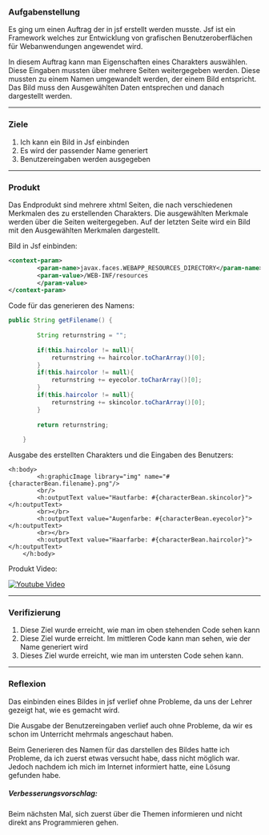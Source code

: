 ### Aufgabenstellung

Es ging um einen Auftrag der in jsf erstellt werden musste. Jsf ist ein Framework welches zur Entwicklung von grafischen Benutzeroberflächen für Webanwendungen angewendet wird. 

In diesem Auftrag kann man Eigenschaften eines Charakters auswählen. Diese Eingaben mussten über mehrere Seiten weitergegeben werden. Diese mussten zu einem Namen umgewandelt werden, der einem Bild entspricht. Das Bild muss den Ausgewählten Daten entsprechen und danach dargestellt werden.

****

### Ziele

1. Ich kann ein Bild in Jsf einbinden
2. Es wird der passender Name generiert
3. Benutzereingaben werden ausgegeben

****

### Produkt

Das Endprodukt sind mehrere xhtml Seiten, die nach verschiedenen Merkmalen des zu erstellenden Charakters. Die ausgewählten Merkmale werden über die Seiten weitergegeben. Auf der letzten Seite wird ein Bild mit den Ausgewählten Merkmalen dargestellt.

Bild in Jsf einbinden:

```xml
<context-param>
        <param-name>javax.faces.WEBAPP_RESOURCES_DIRECTORY</param-name>
        <param-value>/WEB-INF/resources
        </param-value>
</context-param>
```



Code für das generieren des Namens:

```Java
public String getFilename() {
        
        String returnstring = "";
   
        if(this.haircolor != null){
            returnstring += haircolor.toCharArray()[0];
        }
        if(this.haircolor != null){
            returnstring += eyecolor.toCharArray()[0];
        }
        if(this.haircolor != null){
            returnstring += skincolor.toCharArray()[0];
        }
       
        return returnstring;
        
    }
```



Ausgabe des erstellten Charakters und die Eingaben des Benutzers:

```xhtml
<h:body>
        <h:graphicImage library="img" name="#{characterBean.filename}.png"/>
        <br/>
        <h:outputText value="Hautfarbe: #{characterBean.skincolor}"></h:outputText>
        <br></br>
        <h:outputText value="Augenfarbe: #{characterBean.eyecolor}"></h:outputText>
        <br></br>
        <h:outputText value="Haarfarbe: #{characterBean.haircolor}"></h:outputText>
    </h:body>
```



Produkt Video:

[![Youtube Video](https://img.youtube.com/vi/syNcfVKL1ss/0.jpg)](https://youtu.be/syNcfVKL1ss)

****

### Verifizierung

1. Diese Ziel wurde erreicht, wie man im oben stehenden Code sehen kann
2. Diese Ziel wurde erreicht. Im mittleren Code kann man sehen, wie der Name generiert wird
3. Dieses Ziel wurde erreicht, wie man im untersten Code sehen kann.

****

###  Reflexion

Das einbinden eines Bildes in jsf verlief ohne Probleme, da uns der Lehrer gezeigt hat, wie es gemacht wird.

Die Ausgabe der Benutzereingaben verlief auch ohne Probleme, da wir es schon im Unterricht mehrmals angeschaut haben.

Beim Generieren des Namen für das darstellen des Bildes hatte ich Probleme, da ich zuerst etwas versucht habe, dass nicht möglich war. Jedoch nachdem ich mich im Internet informiert hatte, eine Lösung gefunden habe.

##### Verbesserungsvorschlag:

Beim nächsten Mal, sich zuerst über die Themen informieren und nicht direkt ans Programmieren gehen.

